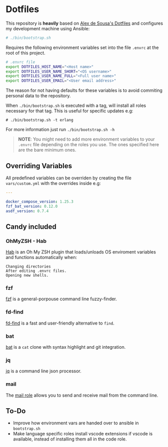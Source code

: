 # Dotfiles

This repository is **heavily** based on [Alex de Sousa's Dotfiles](https://github.com/alexdesousa/dotfiles) and configures my development machine using Ansible:

```sh
# ./bin/bootstrap.sh
```

Requires the following environment variables set into the file `.envrc` at the root of this project.

```sh
# .envrc file
export DOTFILES_HOST_NAME="<Host name>"
export DOTFILES_USER_NAME_SHORT="<OS username>"
export DOTFILES_USER_NAME_FULL="<Full user name>"
export DOTFILES_USER_EMAIL="<User email address>"
```

The reason for not having defaults for these variables is to avoid
commiting personal data to the repository.

When `./bin/bootstrap.sh` is executed with a tag, will install all roles
necessary for that tag. This is useful for specific updates e.g:

```
# ./bin/bootstrap.sh -t erlang
```

For more information just run `./bin/bootstrap.sh -h`

> **NOTE**: You might need to add more environment variables to your `.envrc` file
>  depending on the roles you use. The ones specified here are the bare minimum ones. 

## Overriding Variables

All predefined variables can be overriden by creating the file `vars/custom.yml`
with the overrides inside e.g:

```yaml
---

docker_compose_version: 1.25.3
fzf_bat_version: 0.12.0
asdf_version: 0.7.4
```

## Candy included

### OhMyZSH - Hab

[Hab](https://github.com/alexdesousa/hab) is an Oh My ZSH plugin that loads/unloads OS enviroment variables and functions automatically when:

    Changing directories
    After editing .envrc files.
    Opening new shells.

### fzf

[fzf](https://github.com/junegunn/fzf) is a general-porpouse command line fuzzy-finder.

### fd-find

[fd-find](https://github.com/sharkdp/fd) is a fast and user-friendly alternative to `find`.

### bat

[bat](https://github.com/sharkdp/bat) is a `cat` clone with syntax highlight and git integration.

### jq

[jq](https://stedolan.github.io/jq/) is a command line json processor.

### mail

The [mail role](ansible/roles/mail/README.md) allows you to send and receive mail from the command line.

## To-Do

- Improve how environment vars are handed over to ansible in `bootstrap.sh`
- Make language specific roles install vscode extensions if vscode is available,
  instead of installing them all in the code role.
